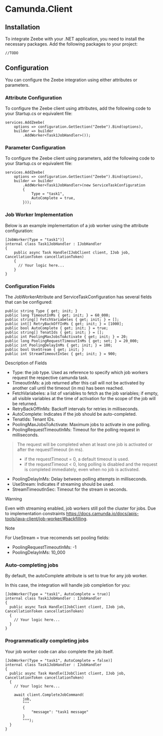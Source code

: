 ﻿# Camunda.Client

## Installation
To integrate Zeebe with your .NET application, you need to install the necessary packages. Add the following packages to your project:

    //TODO

## Configuration
You can configure the Zeebe integration using either attributes or parameters.

### Attribute Configuration
To configure the Zeebe client using attributes, add the following code to your Startup.cs or equivalent file:

    services.AddZeebe(
        options => configuration.GetSection("Zeebe").Bind(options),
        builder => builder
            .AddWorker<Task1JobHandler>());

### Parameter Configuration
To configure the Zeebe client using parameters, add the following code to your Startup.cs or equivalent file:

    services.AddZeebe(
        options => configuration.GetSection("Zeebe").Bind(options),
        builder => builder
            .AddWorker<Task1JobHandler>(new ServiceTaskConfiguration
            {
                Type = "task1",
                AutoComplete = true,
            }));

### Job Worker Implementation
Below is an example implementation of a job worker using the attribute configuration:

    [JobWorker(Type = "task1")]
    internal class Task1JobHandler : IJobHandler
    {
        public async Task Handle(IJobClient client, IJob job, CancellationToken cancellationToken)
        {
          // Your logic here...
        }
    }

### Configuration Fields
The JobWorkerAttribute and ServiceTaskConfiguration has several fields that can be configured:

    public string Type { get; init; }
    public long TimeoutInMs { get; init; } = 60_000;
    public string[] FetchVariabeles { get; init; } = [];
    public int[] RetryBackOffInMs { get; init; } = [1000];
    public bool AutoComplete { get; init; } = true;
    public string[] TenatIds { get; init; } = [];
    public int PoolingMaxJobsToActivate { get; init; } = 20;
    public long PoolingRequestTimeoutInMs { get; set; } = 20_000;
    public int PoolingDelayInMs { get; init; } = 100;
    public bool UseStream { get; init; }
    public int StreamTimeoutInSec { get; init; } = 900;

Description of Fields
- Type: the job type. Used as reference to specify which job workers request the respective camunda task.
- TimeoutInMs: a job returned after this call will not be activated by another call until the timeout (in ms) has been reached.
- FetchVariabeles: a list of variables to fetch as the job variables; if empty, all visible variables at the time of activation for the scope of the job will be returned.
- RetryBackOffInMs: Backoff intervals for retries in milliseconds.
- AutoComplete: Indicates if the job should be auto-completed.
- TenatIds: Tenant IDs.
- PoolingMaxJobsToActivate: Maximum jobs to activate in one polling.
- PoolingRequestTimeoutInMs: Timeout for the polling request in milliseconds.
> The request will be completed when at least one job is activated or after the requestTimeout (in ms). 
>  - if the requestTimeout = 0, a default timeout is used. 
>  - if the requestTimeout < 0, long polling is disabled and the request is completed immediately, even when no job is activated.
- PoolingDelayInMs: Delay between polling attempts in milliseconds.
- UseStream: Indicates if streaming should be used.
- StreamTimeoutInSec: Timeout for the stream in seconds.

> [!WARNING]
> Even with streaming enabled, job workers still poll the cluster for jobs. Due to implementation constraints https://docs.camunda.io/docs/apis-tools/java-client/job-worker/#backfilling.

> [!NOTE]
> For UseStream = true recomends set pooling fields:
> - PoolingRequestTimeoutInMs: -1
> - PoolingDelayInMs: 10_000

### Auto-completing jobs
By default, the autoComplete attribute is set to true for any job worker.

In this case, the integration will handle job completion for you:

    [JobWorker(Type = "task1", AutoComplete = true)]
    internal class Task1JobHandler : IJobHandler
    {
      public async Task Handle(IJobClient client, IJob job, CancellationToken cancellationToken)
      {
        // Your logic here...
      }
    }

### Programmatically completing jobs
Your job worker code can also complete the job itself.

    [JobWorker(Type = "task1", AutoComplete = false)]
    internal class Task1JobHandler : IJobHandler
    {
      public async Task Handle(IJobClient client, IJob job, CancellationToken cancellationToken)
      {
        // Your logic here...

        await client.CompleteJobCommand(
            job,
            """
            {
                "message": "task1 message"    
            }
            """);
      }
    }